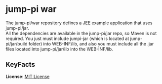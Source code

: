# jump-pi war

The jump-pi/war repository defines a JEE example application that uses jump-pi/jar.  
All the dependencies are available in the jump-pi/jar repo, so Maven is not required. You just must include jumpi-jar (which is located at jump-pi/jar/build folder) into WEB-INF/lib, and also you must include all the .jar files located into jump-pi/jar/lib into the WEB-INF/lib.  
  
## KeyFacts  
__License__: [MIT License](https://tldrlegal.com/license/mit-license)



